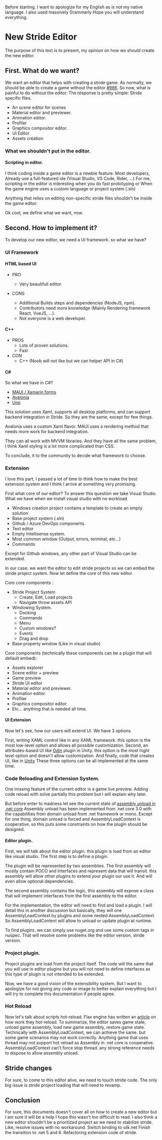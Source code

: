 Before starting. I want to apologize for my English as is not my native language. I also used massively Grammarly
Hope you will understand everything.

# New Stride Editor

The purpose of this text is to present, my opinion on how we should create the new editor.

## First. What do we want?

We want an editor that helps with creating a stride game.
As normally, we should be able to create a game without the editor [#986](https://github.com/stride3d/stride/issues/986).
So now, what is painful to do without the editor.
The response is pretty simple: Stride specific files.

- An scene editor for scenes
- Material editor and previewer.
- Animation editor.
- Profiler
- Graphics compositor editor.
- UI Editor 
- Assets creation

### What we shouldn't put in the editor.

#### Scripting in editor.

I think coding inside a game editor is a newbie feature.
Most developers, Already use a full-featured ide (Visual Studio, VS Code, Rider, ...)
For me, scripting in the editor is interesting when you do fast prototyping or When the game engine uses a custom language 
or project system (.sln)

Anything that relies on editing non-specific stride files shouldn't be inside the game editor.

Ok cool, we define what we want, now.

## Second. How to implement it?

To develop our new editor, we need a UI framework.
so what we have?

### UI Framework

#### HTML based UI
- PRO
  - Very beautifull editor.

- CONS
  - Additional Builds steps and dependencies (NodeJS, npm).
  - Contributors need more knowledge (Mainly Rendering framework React, VueJS, ...).
  - Not everyone is a web developer.
#### C++
- PROS
  - Lots of proven solutions.
  - Fast
- CON
  - C++ (Noob will not like but we can helper API in C#)

#### C#

So what we have in C#?
- [MAUI / Xamarin forms](https://github.com/dotnet/maui)
- [Avalonia](http://avaloniaui.net/)
- [Uno](https://platform.uno/)

This solution uses Xaml, supports all desktop platforms, and can support backend integration in Stride.
So they are the same, except for few things.

Avalonia uses a custom Xaml flavor.
MAUI uses a rendering method that needs more work for backend integration.

They can all work with MVVM libraries.
And they have all the same problem, I think Xaml styling is a lot more complicated than CSS.

To conclude, it to the community to decide what framework to choose.

### Extension

I love this part, I passed a lot of time to think how to make the best extension system and I think I arrive at something very promising.

First what core of our editor?
To answer this question we take Visual Studio. What we have when we install visual studio with no workload.

- Windows creation project contains a template to create an empty solution
- Base project system (.sln)
- Github / Azure DevOps components.
- Text editor
- Empty Intellisense system.
- Most common window (Output, errors, terminal, etc...)
- Commands

Except for Github windows, any other part of Visual Studio can be extended.

In our case, we want the editor to edit stride projects so we can embed the stride project system.
Now let define the core of this new editor.

Core core components : 

- Stride Project System
  - Create, Edit, Load projects
  - Navigate throw assets API
- Windowing System.
  - Docking
  - Commands
  - Menu
  - Custom windows?
  - Events
  - Drag and drop
- Base property window (Like in visual studio)
 
 Core components (technically these components can be a plugin that will default embed):
 - Assets explorer
 - Scene editor + preview
 - Game preview
 - Stride UI editor
 - Material editor and previewer.
 - Animation editor.
 - Profiler
 - Graphics compositor editor.
 - Etc... anything that is needed all time.

#### UI Extension

Now let's see, how our users will extend UI.
We have 3 options.

First, writing XAML control like in any XAML framework. this option is the most low-level option and allows all possible customization.
Second, an attributes-based UI like [Odin](https://odininspector.com/) plugin in Unity. this option is the most hight level option and doesn't allow customization.
And finally, code that creates UI, like in  [Unity](https://docs.unity3d.com/Manual/editor-EditorWindows.html)
These three options can be all implemented at the same time.

### Code Reloading and Extension System.

One missing feature of the current editor is a game live preview. Adding code reload with solve partially this problem but I will explain why later.

But before enter to madness let see the current state of [assembly unload in .net core](https://docs.microsoft.com/en-us/dotnet/standard/assembly/unloadability)
Assembly unload has been implemented from .net core 3.0 with the capabilities from domain unload from .net framework or mono.
Except for one thing. domain unload is forced and AssemblyLoadContext is cooperative. so this puts some constraints on how the plugin should be designed.

#### Editor plugin.

First, we will talk about the editor plugin. this plugin is load from an editor like visual studio.
The first step is to define a plugin.

The plugin will be represented by two assemblies.
The first assembly will mostly contain POCO and Interfaces and represent data that will transit.
this assembly will allow other plugins to extend your plugin our use it.
And will even allow optional dependencies.

The second assembly contains the logic.
this assembly will expose a class that will implement interfaces from the first assembly to the editor.

For the implementation, the editor will need to find and load a plugin.
I will detail this in another discussion but basically, they will one AssemblyLoadContext by plugins and some nested AssemblyLoadContext.
So AssemblyLoadContext will allow to unload or update plugin at runtime.

To find plugins, we can simply use nuget.org and use some custom tags in nuspec.
That will resolve some problems like the editor version, stride version.
 
### Project plugin.

Project plugins are load from the project itself.
The code will the same that you will use in editor plugins but you will not need to define interfaces as this type of plugin is not intended to be extended.

Now, we have a good vision of the extensibility system. But I want to apologize for not giving any code or image to better explain everything but I will try to complete this documentation if people agree.

### Hot Reload

Now let's talk about scripts hot-reload.
Flax engine has written an [article](https://flaxengine.com/blog/flax-facts-16-scripts-hot-reload/) on how work they hot-reload.
To summarize, the editor saves game state,  unload game assembly, load new game assembly, restore game state.
Technically with AssemblyLoadContext, we can achieve the same. but some game scenarios may not work correctly.
Anything game that uses thread may not support hot reload as Assembly in .net core is cooperative.
AssemblyLoadContext can't force stop thread. any strong reference needs to dispose to allow assembly unload.

## Stride changes

For sure, to come to this editor alive, we need to touch stride code.
The only big issue is stride project loading that will need to revamp. 

## Conclusion

For sure, this documents doesn't cover all on how to create a new editor but I am sure it will be a help
I hope this wasn't too difficult to read.
I also think a new editor shouldn't be a prioritized project as we need to stabilize stride.
Like, resolve issues with no workaround.
Switch binding to silk.net 
Finish the transition to .net 5 and 6.
Refactoring extension code of stride.
